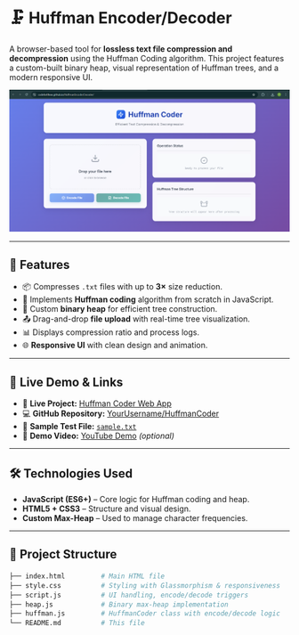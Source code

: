 # 🗜️ Huffman Encoder/Decoder

A browser-based tool for **lossless text file compression and decompression** using the Huffman Coding algorithm. This project features a custom-built binary heap, visual representation of Huffman trees, and a modern responsive UI.

![UI Screenshot](./screenshot) <!-- Add a real screenshot named 'screenshot.png' in the repo -->

---

## 🚀 Features

- 📦 Compresses `.txt` files with up to **3×** size reduction.
- 🧠 Implements **Huffman coding** algorithm from scratch in JavaScript.
- 🧮 Custom **binary heap** for efficient tree construction.
- 📤 Drag-and-drop **file upload** with real-time tree visualization.
- 📊 Displays compression ratio and process logs.
- 🌐 **Responsive UI** with clean design and animation.

---

## 📂 Live Demo & Links

- 🔗 **Live Project:** [Huffman Coder Web App](https://codeforlifeee.github.io/HuffmanEncoderDecoder/)  
- 💻 **GitHub Repository:** [YourUsername/HuffmanCoder](https://github.com/codeforlifeee/HuffmanEncoderDecoder/)  
- 📄 **Sample Test File:** [`sample.txt`](./test/sample.txt)  
- 🎥 **Demo Video:** [YouTube Demo](https://www.youtube.com/watch?v=your-demo-link) *(optional)*  


---

## 🛠️ Technologies Used

- **JavaScript (ES6+)** – Core logic for Huffman coding and heap.
- **HTML5 + CSS3** – Structure and visual design.
- **Custom Max-Heap** – Used to manage character frequencies.

---

## 📁 Project Structure

```bash
├── index.html         # Main HTML file
├── style.css          # Styling with Glassmorphism & responsiveness
├── script.js          # UI handling, encode/decode triggers
├── heap.js            # Binary max-heap implementation
├── huffman.js         # HuffmanCoder class with encode/decode logic
└── README.md          # This file
